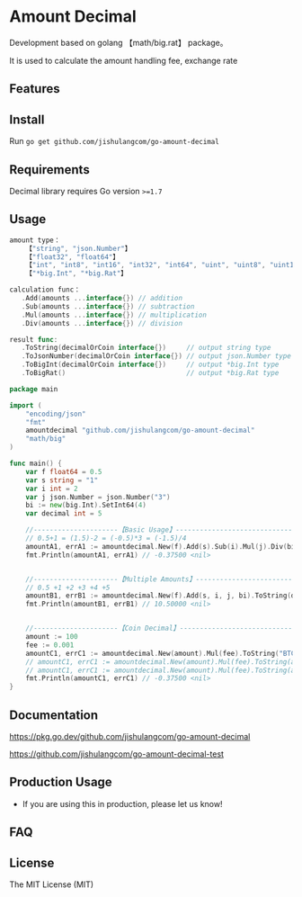 # Amount Decimal

Development based on golang 【math/big.rat】 package。

It is used to calculate the amount handling fee, exchange rate



## Features





## Install

Run `go get github.com/jishulangcom/go-amount-decimal`





## Requirements 

Decimal library requires Go version `>=1.7`





## Usage

```go
amount type：
	【"string", "json.Number"】
	【"float32", "float64"】
	【"int", "int8", "int16", "int32", "int64", "uint", "uint8", "uint16", "uint32", "uint64"】
	【"*big.Int", "*big.Rat"】

calculation func：
   .Add(amounts ...interface{}) // addition
   .Sub(amounts ...interface{}) // subtraction
   .Mul(amounts ...interface{}) // multiplication
   .Div(amounts ...interface{}) // division

result func: 
   .ToString(decimalOrCoin interface{})     // output string type
   .ToJsonNumber(decimalOrCoin interface{}) // output json.Number type
   .ToBigInt(decimalOrCoin interface{})     // output *big.Int type
   .ToBigRat()                              // output *big.Rat type
```

```go
package main

import (
	"encoding/json"
	"fmt"
	amountdecimal "github.com/jishulangcom/go-amount-decimal"
	"math/big"
)

func main() {
	var f float64 = 0.5
	var s string = "1"
	var i int = 2
	var j json.Number = json.Number("3")
	bi := new(big.Int).SetInt64(4)
	var decimal int = 5

	//---------------------【Basic Usage】-----------------------------------------------------------------------
	// 0.5+1 = (1.5)-2 = (-0.5)*3 = (-1.5)/4
	amountA1, errA1 := amountdecimal.New(f).Add(s).Sub(i).Mul(j).Div(bi).ToString(decimal)
	fmt.Println(amountA1, errA1) // -0.37500 <nil>


	//---------------------【Multiple Amounts】-----------------------------------------------------------
	// 0.5 +1 +2 +3 +4 +5
	amountB1, errB1 := amountdecimal.New(f).Add(s, i, j, bi).ToString(decimal)
	fmt.Println(amountB1, errB1) // 10.50000 <nil>


	//---------------------【Coin Decimal】------------------------------------------------------------------------
	amount := 100
	fee := 0.001
	amountC1, errC1 := amountdecimal.New(amount).Mul(fee).ToString("BTC")
	// amountC1, errC1 := amountdecimal.New(amount).Mul(fee).ToString(amountdecimal.COIN_BTC)
	// amountC1, errC1 := amountdecimal.New(amount).Mul(fee).ToString(amountdecimal.COIN_BTC_DECIMAL)
	fmt.Println(amountC1, errC1) // -0.37500 <nil>
}
```





## Documentation

https://pkg.go.dev/github.com/jishulangcom/go-amount-decimal

https://github.com/jishulangcom/go-amount-decimal-test





## Production Usage

* If you are using this in production, please let us know!

  



## FAQ





## License

The MIT License (MIT)
